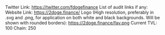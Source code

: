 Twitter Link: https://twitter.com/fdogefinance
List of audit links if any:
Website Link: https://2doge.finance/
Logo (High resolution, preferably in .svg and .png, for application on both white and black backgrounds. Will be shown with rounded borders): https://2doge.finance/fav.png
Current TVL: 100
Chain: 250

